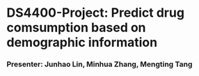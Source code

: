 # DS4400-Project: Predict drug comsumption based on demographic information
### Presenter: Junhao Lin, Minhua Zhang, Mengting Tang
